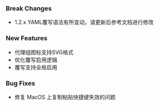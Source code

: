 ### Break Changes

- 1.2.x YAML覆写语法有所变动，请更新后参考文档进行修改

### New Features

- 代理组图标支持SVG格式
- 优化覆写启用逻辑
- 覆写支持全局启用

### Bug Fixes

- 修复 MacOS 上复制粘贴快捷键失效的问题
